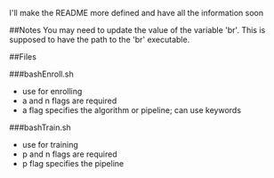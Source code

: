 I'll make the README more defined and have all the information soon

##Notes
You may need to update the value of the variable 'br'. This is supposed to have the path to the 'br' executable.

##Files

###bashEnroll.sh
- use for enrolling
- a and n flags are required
- a flag specifies the algorithm or pipeline; can use keywords



###bashTrain.sh
- use for training
- p and n flags are required
- p flag specifies the pipeline